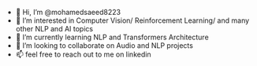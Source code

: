 - 👋 Hi, I’m @mohamedsaeed8223
- 👀 I’m interested in Computer Vision/ Reinforcement Learning/ and many other NLP and AI topics
- 🌱 I’m currently learning NLP and Transformers Architecture 
- 💞️ I’m looking to collaborate on Audio and NLP projects
- 📫 feel free to reach out to me on linkedin


<!---
mohamedsaeed8223/mohamedsaeed8223 is a ✨ special ✨ repository because its `README.md` (this file) appears on your GitHub profile.
You can click the Preview link to take a look at your changes.
--->
